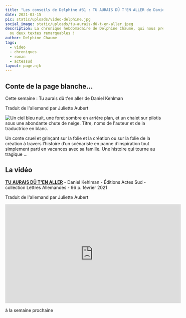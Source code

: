 ```yaml
---
title: "Les conseils de Delphine #31 : TU AURAIS DÛ T'EN ALLER de Daniel Kehlman"
date: 2021-03-15
pic: static/uploads/video-delphine.jpg
social_image: static/uploads/tu-aurais-dû-t-en-aller.jpeg
description: La chronique hebdomadaire de Delphine Chaume, qui nous présente un
  ou deux textes remarquables !
author: Delphine Chaume
tags:
  - video
  - chroniques
  - roman
  - actessud
layout: page.njk
---
```

## Conte de la page blanche...

Cette semaine : Tu aurais dû t'en aller de Daniel Kehlman

Traduit de l'allemand par Juliette Aubert

![Un ciel bleu nuit, une foret sombre en arrière plan, et un chalet sur pilotis sous une abondante chute de neige. Titre, noms de l'auteur et de la traductrice en blanc.](static/uploads/tu-aurais-dû-t-en-aller.jpeg "Tu aurais du t'en aller")

Un conte cruel et grinçant sur la folie et la création ou sur la folie de la création à travers l’histoire d’un scénariste en panne d’inspiration tout simplement parti en vacances avec sa famille. Une histoire qui tourne au tragique ...

## La vidéo

**[TU AURAIS DÛ T'EN ALLER](https://www.actes-sud.fr/catalogue/litterature/tu-aurais-du-ten-aller)** - Daniel Kehlman - Éditions Actes Sud - collection Lettres Allemandes - 96 p. février 2021

Traduit de l'allemand par Juliette Aubert

<iframe width="560" height="315" src="https://www.youtube-nocookie.com/embed/3lhgt9hWxcc" frameborder="0" allow="accelerometer; autoplay; clipboard-write; encrypted-media; gyroscope; picture-in-picture" allowfullscreen></iframe>

à la semaine prochaine